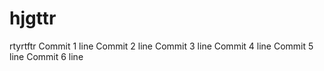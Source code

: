 # hjgttr
rtyrtftr
Commit 1 line
Commit 2 line
Commit 3 line
Commit 4 line
Commit 5 line
Commit 6 line

